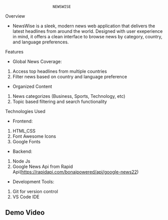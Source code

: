                          NEWSWISE
Overview

- NewsWise is a sleek, modern news web application that delivers the latest headlines from around the world. Designed with user exeperience in mind, it offers a clean interface to browse news by category, country, and language preferences.

Features

- Global News Coverage:
 1. Access top headlines from multiple countries
 2. Filter news based on country and language preference

- Organized Content
 1. News categorizes (Business, Sports, Technology, etc)
 2. Topic based filtering and search functionality

Technologies Used

- Frontend:
 1. HTML,CSS
 2. Font Awesome Icons
 3. Google Fonts

- Backend:
 1. Node Js
 2. Google News Api from Rapid Api(https://rapidapi.com/bonaipowered/api/google-news22)

- Development Tools:
 1. Git for version control
 2. VS Code IDE

Demo Video
 -


    
